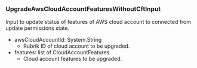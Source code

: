 ### UpgradeAwsCloudAccountFeaturesWithoutCftInput
Input to update status of features of AWS cloud account to connected from update permissions state.

- awsCloudAccountId: System.String
  - Rubrik ID of cloud account to be upgraded.
- features: list of CloudAccountFeatures
  - Cloud account features to be upgraded.
